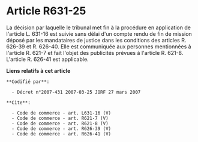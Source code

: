 # Article R631-25

La décision par laquelle le tribunal met fin à la procédure en application de l'article L. 631-16 est suivie sans délai d'un
compte rendu de fin de mission déposé par les mandataires de justice dans les conditions des articles R. 626-39 et R. 626-40.
Elle est communiquée aux personnes mentionnées à l'article R. 621-7 et fait l'objet des publicités prévues à l'article R.
621-8. L'article R. 626-41 est applicable.

**Liens relatifs à cet article**

	**Codifié par**:

	  - Décret n°2007-431 2007-03-25 JORF 27 mars 2007

	**Cite**:

	  - Code de commerce - art. L631-16 (V)
	  - Code de commerce - art. R621-7 (V)
	  - Code de commerce - art. R621-8 (V)
	  - Code de commerce - art. R626-39 (V)
	  - Code de commerce - art. R626-41 (V)
